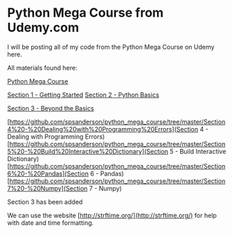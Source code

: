 # Python Mega Course from Udemy.com
I will be posting all of my code from the Python Mega Course on Udemy here.

All materials found here:

[Python Mega Course](https://github.com/spsanderson/python_mega_course/)

[Section 1 - Getting Started](https://github.com/spsanderson/python_mega_course/tree/master/Section1%20-%20Getting%20Started/)
[Section 2 - Python Basics](https://github.com/spsanderson/python_mega_course/tree/master/Section2%20-%20Python%20Basics/)

[Section 3 - Beyond the Basics](https://github.com/spsanderson/python_mega_course/tree/master/Section3%20-%20Beyond%20the%20Basics/)

[https://github.com/spsanderson/python_mega_course/tree/master/Section4%20-%20Dealing%20with%20Programming%20Errors](Section 4 - Dealing with Programming Errors)[https://github.com/spsanderson/python_mega_course/tree/master/Section5%20-%20Build%20Interactive%20Dictionary](Section 5 - Build Interactive Dictionary)
[https://github.com/spsanderson/python_mega_course/tree/master/Section6%20-%20Pandas](Section 6 - Pandas)
[https://github.com/spsanderson/python_mega_course/tree/master/Section7%20-%20Numpy](Section 7 - Numpy)

Section 3 has been added

We can use the website [http://strftime.org/](http://strftime.org/) for help with date and time formatting.